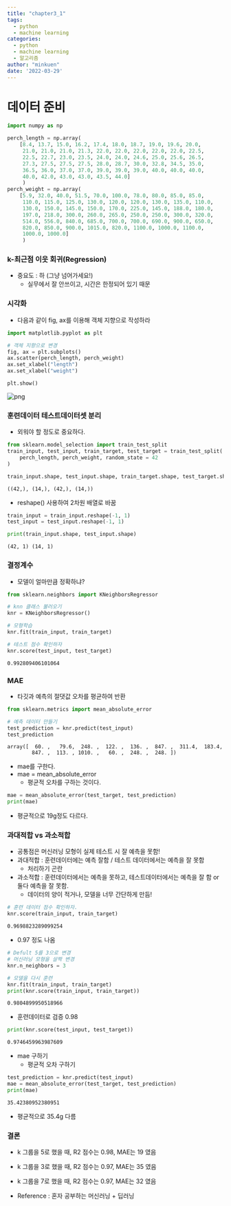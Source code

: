 ```yaml
---
title: "chapter3_1"
tags:
  - python
  - machine learning
categories:
  - python
  - machine learning
  - 알고리즘
author: "minkuen"
date: '2022-03-29'
---
```



# 데이터 준비


```python
import numpy as np

perch_length = np.array(
    [8.4, 13.7, 15.0, 16.2, 17.4, 18.0, 18.7, 19.0, 19.6, 20.0, 
     21.0, 21.0, 21.0, 21.3, 22.0, 22.0, 22.0, 22.0, 22.0, 22.5, 
     22.5, 22.7, 23.0, 23.5, 24.0, 24.0, 24.6, 25.0, 25.6, 26.5, 
     27.3, 27.5, 27.5, 27.5, 28.0, 28.7, 30.0, 32.8, 34.5, 35.0, 
     36.5, 36.0, 37.0, 37.0, 39.0, 39.0, 39.0, 40.0, 40.0, 40.0, 
     40.0, 42.0, 43.0, 43.0, 43.5, 44.0]
     )
perch_weight = np.array(
    [5.9, 32.0, 40.0, 51.5, 70.0, 100.0, 78.0, 80.0, 85.0, 85.0, 
     110.0, 115.0, 125.0, 130.0, 120.0, 120.0, 130.0, 135.0, 110.0, 
     130.0, 150.0, 145.0, 150.0, 170.0, 225.0, 145.0, 188.0, 180.0, 
     197.0, 218.0, 300.0, 260.0, 265.0, 250.0, 250.0, 300.0, 320.0, 
     514.0, 556.0, 840.0, 685.0, 700.0, 700.0, 690.0, 900.0, 650.0, 
     820.0, 850.0, 900.0, 1015.0, 820.0, 1100.0, 1000.0, 1100.0, 
     1000.0, 1000.0]
     )
```

### k-최근점 이웃 회귀(Regression)
- 중요도 : 하 (그냥 넘어가세요!) 
  - 실무에서 잘 안쓰이고, 시간은 한정되어 있기 때문

### 시각화
- 다음과 같이 fig, ax를 이용해 객체 지향으로 작성하라


```python
import matplotlib.pyplot as plt

# 객체 지향으로 변경
fig, ax = plt.subplots()
ax.scatter(perch_length, perch_weight)
ax.set_xlabel("length")
ax.set_xlabel("weight")

plt.show()
```


    
![png](/images/chapter3_1_김민균/output_4_0.png)
    


### 훈련데이터 테스트데이터셋 분리
- 외워야 할 정도로 중요하다.


```python
from sklearn.model_selection import train_test_split
train_input, test_input, train_target, test_target = train_test_split(  # 자체적으로 셔플이 된다.
    perch_length, perch_weight, random_state = 42
)

train_input.shape, test_input.shape, train_target.shape, test_target.shape
```




    ((42,), (14,), (42,), (14,))



- reshape() 사용하여 2차원 배열로 바꿈


```python
train_input = train_input.reshape(-1, 1)
test_input = test_input.reshape(-1, 1)

print(train_input.shape, test_input.shape)
```

    (42, 1) (14, 1)
    

### 결정계수
- 모델이 얼마만큼 정확하냐?


```python
from sklearn.neighbors import KNeighborsRegressor

# knn 클래스 불러오기
knr = KNeighborsRegressor()

# 모형학습
knr.fit(train_input, train_target)

# 테스트 점수 확인하자
knr.score(test_input, test_target)
```




    0.992809406101064



### MAE
- 타깃과 예측의 절댓값 오차를 평균하여 반환


```python
from sklearn.metrics import mean_absolute_error

# 예측 데이터 만들기
test_prediction = knr.predict(test_input)
test_prediction
```




    array([  60. ,   79.6,  248. ,  122. ,  136. ,  847. ,  311.4,  183.4,
            847. ,  113. , 1010. ,   60. ,  248. ,  248. ])



- mae를 구한다.
- mae = mean_absolute_error
  - 평균적 오차를 구하는 것이다.


```python
mae = mean_absolute_error(test_target, test_prediction)
print(mae)
```

- 평균적으로 19g정도 다르다.

### 과대적합 vs 과소적합
- 공통점은 머신러닝 모형이 실제 테스트 시 잘 예측을 못함!
- 과대적합 : 훈련데이터에는 예측 잘함 / 테스트 데이터에서는 예측을 잘 못함
  + 처리하기 곤란
- 과소적합 : 훈련데이터에서는 예측을 못하고, 테스트데이터에서는 예측을 잘 함 or 둘다 예측을 잘 못함.
  + 데이터의 양이 적거나, 모델을 너무 간단하게 만듬!


```python
# 훈련 데이터 점수 확인하자.
knr.score(train_input, train_target)
```




    0.9698823289099254



- 0.97 정도 나옴


```python
# Defult 5를 3으로 변경
# 머신러닝 모형을 살짝 변경
knr.n_neighbors = 3

# 모델을 다시 훈련
knr.fit(train_input, train_target)
print(knr.score(train_input, train_target))
```

    0.9804899950518966
    

- 훈련데이터로 검증 0.98


```python
print(knr.score(test_input, test_target))
```

    0.9746459963987609
    

- mae 구하기
  - 평균적 오차 구하기


```python
test_prediction = knr.predict(test_input)
mae = mean_absolute_error(test_target, test_prediction)
print(mae)
```

    35.42380952380951
    

- 평균적으로 35.4g 다름

### 결론
- k 그룹을 5로 했을 때, R2 점수는 0.98, MAE는 19 였음
- k 그룹을 3로 했을 때, R2 점수는 0.97, MAE는 35 였음
- k 그룹을 7로 했을 때, R2 점수는 0.97, MAE는 32 였음

- Reference : 혼자 공부하는 머신러닝 + 딥러닝
